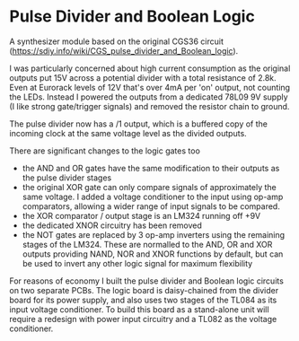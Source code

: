 # Pulse Divider and Boolean Logic

A synthesizer module based on the original CGS36 circuit (https://sdiy.info/wiki/CGS_pulse_divider_and_Boolean_logic).

I was particularly concerned about high current consumption as the original outputs put 15V across a potential divider with a total resistance of 2.8k.
Even at Eurorack levels of 12V that's over 4mA per 'on' output, not counting the LEDs. Instead I powered the outputs from a dedicated 78L09 9V supply
(I like strong gate/trigger signals) and removed the resistor chain to ground.

The pulse divider now has a /1 output, which is a buffered copy of the incoming clock at the same voltage level as the divided outputs.

There are significant changes to the logic gates too
- the AND and OR gates have the same modification to their outputs as the pulse divider stages
- the original XOR gate can only compare signals of approximately the same voltage. I added a voltage conditioner to the input using op-amp comparators, allowing a wider range of input signals to be compared.
- the XOR comparator / output stage is an LM324 running off +9V
- the dedicated XNOR circuitry has been removed
- the NOT gates are replaced by 3 op-amp inverters using the remaining stages of the LM324. These are normalled to the AND, OR and XOR outputs providing NAND, NOR and XNOR functions by default, but can be used to invert any other logic signal for maximum flexibility

For reasons of economy I built the pulse divider and Boolean logic circuits on two separate PCBs. The logic board is daisy-chained from the divider board for its power supply, and also uses two stages of the TL084 as its input voltage conditioner. To build this board as a stand-alone unit will require a redesign with power input circuitry and a TL082 as the voltage conditioner.
